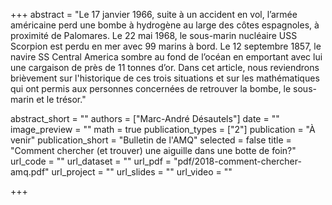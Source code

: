 +++
abstract = "Le 17 janvier 1966, suite à un accident en vol, l’armée américaine perd une bombe à hydrogène au large des côtes espagnoles, à proximité de Palomares. Le 22 mai 1968, le sous-marin nucléaire USS Scorpion est perdu en mer avec 99 marins à bord. Le 12 septembre 1857, le navire SS Central America sombre au fond de l’océan en emportant avec lui une cargaison de près de 11 tonnes d’or. Dans cet article, nous reviendrons brièvement sur l'historique de ces trois situations et sur les mathématiques qui ont permis aux personnes concernées de retrouver la bombe, le sous-marin et le trésor."

abstract_short = ""
authors = ["Marc-André Désautels"]
date = ""
image_preview = ""
math = true
publication_types = ["2"]
publication = "À venir"
publication_short = "Bulletin de l'AMQ"
selected = false
title = "Comment chercher (et trouver) une aiguille dans une botte de foin?"
url_code = ""
url_dataset = ""
url_pdf = "pdf/2018-comment-chercher-amq.pdf"
url_project = ""
url_slides = ""
url_video = ""

+++
